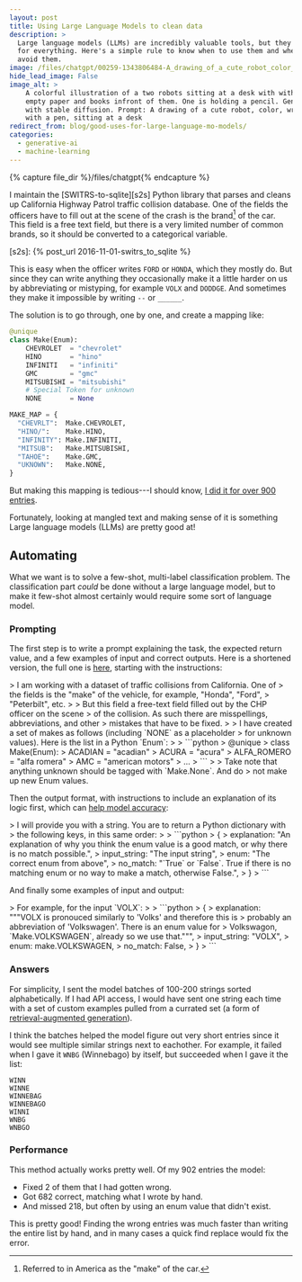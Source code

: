 ```yaml
---
layout: post
title: Using Large Language Models to clean data
description: >
  Large language models (LLMs) are incredibly valuable tools, but they're not
  for everything. Here's a simple rule to know when to use them and when to
  avoid them.
image: /files/chatgpt/00259-1343806484-A_drawing_of_a_cute_robot_color_writing_with_a_pen_sitting_at_a_desk.jpg
hide_lead_image: False
image_alt: >
    A colorful illustration of a two robots sitting at a desk with with
    empty paper and books infront of them. One is holding a pencil. Generated 
    with stable diffusion. Prompt: A drawing of a cute robot, color, writing 
    with a pen, sitting at a desk
redirect_from: blog/good-uses-for-large-language-mo-models/
categories: 
  - generative-ai
  - machine-learning
---
```


{% capture file_dir %}/files/chatgpt{% endcapture %}

I maintain the [SWITRS-to-sqlite][s2s] Python library that parses and cleans
up California Highway Patrol traffic collision database. One of the fields the
officers have to fill out at the scene of the crash is the brand[^make] of the
car. This field is a free text field, but there is a very limited number of
common brands, so it should be converted to a categorical variable.

[^make]: Referred to in America as the "make" of the car.

[s2s]: {% post_url 2016-11-01-switrs_to_sqlite %}

This is easy when the officer writes `FORD` or `HONDA`, which they mostly do.
But since they can write anything they occasionally make it a little harder on
us by abbreviating or mistyping, for example `VOLX` and `DODDGE`. And
sometimes they make it impossible by writing `--` or `______`.

The solution is to go through, one by one, and create a mapping like:

```python
@unique
class Make(Enum):
    CHEVROLET  = "chevrolet"
    HINO       = "hino"
    INFINITI   = "infiniti"
    GMC        = "gmc"
    MITSUBISHI = "mitsubishi"
    # Special Token for unknown
    NONE       = None

MAKE_MAP = {
  "CHEVRLT":  Make.CHEVROLET,
  "HINO/":    Make.HINO,
  "INFINITY": Make.INFINITI,
  "MITSUB":   Make.MITSUBISHI,
  "TAHOE":    Make.GMC,
  "UKNOWN":   Make.NONE,
}
```

But making this mapping is tedious---I should know, [I did it for over 900 entries][git].

[git]:  https://github.com/agude/SWITRS-to-SQLite/blob/85ac7e7850680bd47f3fef5a44ab180d8ee9dd8b/switrs_to_sqlite/make_map.py

Fortunately, looking at mangled text and making sense of it is something Large
language models (LLMs) are pretty good at!

## Automating

What we want is to solve a few-shot, multi-label classification problem. The
classification part _could_ be done without a large language model, but to
make it few-shot almost certainly would require some sort of language model.

### Prompting

The first step is to write a prompt explaining the task, the expected return
value, and a few examples of input and correct outputs. Here is a shortened
version, the full one is [here][prompt], starting with the instructions:

[prompt]: /blog/llm-data/prompt/

<div class="chatgpt-edit-block"> 
<div class="chatgpt-prompt-only" markdown="1"> 
> I am working with a dataset of traffic collisions from California. One of
> the fields is the "make" of the vehicle, for example, "Honda", "Ford",
> "Peterbilt", etc.
> 
> But this field a free-text field filled out by the CHP officer on the scene
> of the collision. As such there are misspellings, abbreviations, and other
> mistakes that have to be fixed. 
> 
> I have created a set of makes as follows (including `NONE` as a placeholder
> for unknown values). Here is the list in a Python `Enum`:
> 
> ```python
> @unique
> class Make(Enum):
>     ACADIAN                 = "acadian"
>     ACURA                   = "acura"
>     ALFA_ROMERO             = "alfa romera"
>     AMC                     = "american motors"
>     ...
> ```
> 
> Take note that anything unknown should be tagged with `Make.None`. And do
> not make up new Enum values.
</div>
</div>

Then the output format, with instructions to include an explanation of its
logic first, which can [help model accuracy][cot]:

[cot]: https://arxiv.org/abs/2201.11903

<div class="chatgpt-edit-block"> 
<div class="chatgpt-prompt-only" markdown="1"> 
> I will provide you with a string. You are to return a Python dictionary with
> the following keys, in this same order:
> 
> ```python
> {
>   explanation: "An explanation of why you think the enum value is a good match, or why there is no match possible.",
>   input_string: "The input string",
>   enum: "The correct enum from above",
>   no_match: "`True` or `False`. True if there is no matching enum or no way to make a match, otherwise False.", 
> }
> ```
</div>
</div>

And finally some examples of input and output:

<div class="chatgpt-edit-block"> 
<div class="chatgpt-prompt-only" markdown="1"> 
> For example, for the input `VOLX`:
>
> ```python
> {
>   explanation: """VOLX is pronouced similarly to 'Volks' and therefore this is
>     probably an abbreviation of 'Volkswagen'. There is an enum value for
>     Volkswagon, `Make.VOLKSWAGEN`, already so we use that.""",
>   input_string: "VOLX",
>   enum: make.VOLKSWAGEN,
>   no_match: False,
> }
> ```
</div>
</div>

### Answers

For simplicity, I sent the model batches of 100-200 strings sorted
alphabetically. If I had API access, I would have sent one string each time
with a set of custom examples pulled from a currated set (a form of
[retrieval-augmented generation][rag]).

[rag]: https://en.wikipedia.org/w/index.php?title=Prompt_engineering&oldid=1179231833#Retrieval-augmented_generation

I think the batches helped the model figure out very short entries since it
would see multiple similar strings next to eachother. For example, it failed
when I gave it `WNBG` (Winnebago) by itself, but succeeded when I gave it the
list:

```
WINN
WINNE   
WINNEBAG
WINNEBAGO
WINNI
WNBG 
WNBGO
```

### Performance

This method actually works pretty well. Of my 902 entries the model:

- Fixed 2 of them that I had gotten wrong.
- Got 682 correct, matching what I wrote by hand.
- And missed 218, but often by using an enum value that didn't exist.

This is pretty good! Finding the wrong entries was much faster than writing
the entire list by hand, and in many cases a quick find replace would fix the
error.
